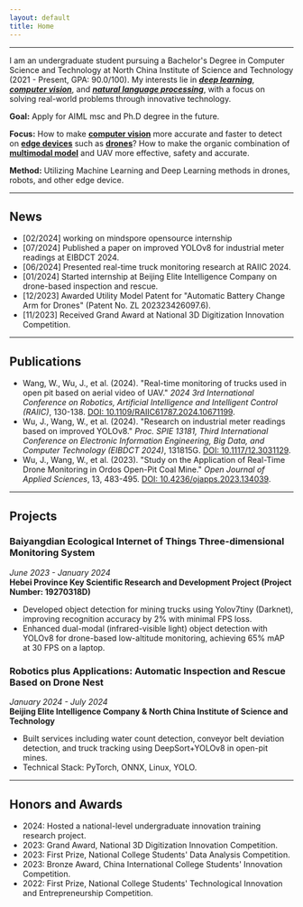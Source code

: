 ```yaml
---
layout: default
title: Home
---
```

---
I am an undergraduate student pursuing a Bachelor's Degree in Computer Science and Technology at North China Institute of Science and Technology (2021 - Present, GPA: 90.0/100). My interests lie in ***<u>deep learning</u>***, ***<u>computer vision</u>***, and ***<u>natural language processing</u>***, with a focus on solving real-world problems through innovative technology.

**Goal:** Apply for AIML msc and Ph.D degree in the future.

**Focus:**  How to make **<u>computer vision</u>** more accurate and faster to detect on **<u>edge devices</u>** such as **<u>drones</u>**? How to make the organic combination of **<u>multimodal model</u>** and UAV more effective, safety and accurate.

**Method:** Utilizing Machine Learning and Deep Learning methods in drones, robots, and other edge device.

---
## News
- [02/2024] working on mindspore opensource internship
- [07/2024] Published a paper on improved YOLOv8 for industrial meter readings at EIBDCT 2024.
- [06/2024] Presented real-time truck monitoring research at RAIIC 2024.
- [01/2024] Started internship at Beijing Elite Intelligence Company on drone-based inspection and rescue.
- [12/2023] Awarded Utility Model Patent for "Automatic Battery Change Arm for Drones" (Patent No. ZL 202323426097.6).
- [11/2023] Received Grand Award at National 3D Digitization Innovation Competition.

---

## Publications

- Wang, W., Wu, J., et al. (2024). "Real-time monitoring of trucks used in open pit based on aerial video of UAV." *2024 3rd International Conference on Robotics, Artificial Intelligence and Intelligent Control (RAIIC)*, 130-138. [DOI: 10.1109/RAIIC61787.2024.10671199](https://doi.org/10.1109/RAIIC61787.2024.10671199).  
- Wu, J., Wang, W., et al. (2024). "Research on industrial meter readings based on improved YOLOv8." *Proc. SPIE 13181, Third International Conference on Electronic Information Engineering, Big Data, and Computer Technology (EIBDCT 2024)*, 131815G. [DOI: 10.1117/12.3031129](https://doi.org/10.1117/12.3031129).
- Wu, J., Wang, W., et al. (2023). "Study on the Application of Real-Time Drone Monitoring in Ordos Open-Pit Coal Mine." *Open Journal of Applied Sciences*, 13, 483-495. [DOI: 10.4236/ojapps.2023.134039](https://doi.org/10.4236/ojapps.2023.134039).  

---

## Projects

### Baiyangdian Ecological Internet of Things Three-dimensional Monitoring System  
*June 2023 - January 2024*  
**Hebei Province Key Scientific Research and Development Project (Project Number: 19270318D)**  
- Developed object detection for mining trucks using Yolov7tiny (Darknet), improving recognition accuracy by 2% with minimal FPS loss.  
- Enhanced dual-modal (infrared-visible light) object detection with YOLOv8 for drone-based low-altitude monitoring, achieving 65% mAP at 30 FPS on a laptop.

### Robotics plus Applications: Automatic Inspection and Rescue Based on Drone Nest  
*January 2024 - July 2024*  
**Beijing Elite Intelligence Company & North China Institute of Science and Technology**  
- Built services including water count detection, conveyor belt deviation detection, and truck tracking using DeepSort+YOLOv8 in open-pit mines.  
- Technical Stack: PyTorch, ONNX, Linux, YOLO.

---

## Honors and Awards
- 2024: Hosted a national-level undergraduate innovation training research project.  
- 2023: Grand Award, National 3D Digitization Innovation Competition.  
- 2023: First Prize, National College Students' Data Analysis Competition.  
- 2023: Bronze Award, China International College Students' Innovation Competition.  
- 2022: First Prize, National College Students' Technological Innovation and Entrepreneurship Competition.